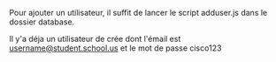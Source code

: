 Pour ajouter un utilisateur, il suffit de lancer le script adduser.js dans le dossier database.

Il y'a déja un utilisateur de crée dont l'émail est username@student.school.us et le mot de passe cisco123

